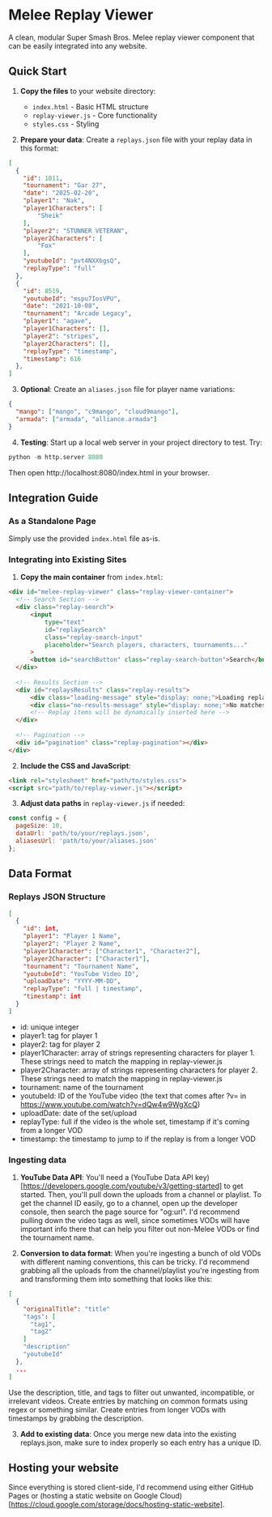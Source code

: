 # Melee Replay Viewer

A clean, modular Super Smash Bros. Melee replay viewer component that can be easily integrated into any website.

## Quick Start

1. **Copy the files** to your website directory:
   - `index.html` - Basic HTML structure
   - `replay-viewer.js` - Core functionality
   - `styles.css` - Styling

2. **Prepare your data**: Create a `replays.json` file with your replay data in this format:
  ```json
  [
    {
      "id": 1011,
      "tournament": "Gar 27",
      "date": "2025-02-20",
      "player1": "Nak",
      "player1Characters": [
          "Sheik"
      ],
      "player2": "STUNNER VETERAN",
      "player2Characters": [
          "Fox"
      ],
      "youtubeId": "pvt4NXXbgsQ",
      "replayType": "full"
    },
    {
      "id": 8519,
      "youtubeId": "mspu7IosVPU",
      "date": "2021-10-08",
      "tournament": "Arcade Legacy",
      "player1": "agave",
      "player1Characters": [],
      "player2": "stripes",
      "player2Characters": [],
      "replayType": "timestamp",
      "timestamp": 616
    },
  ]
  ```

3. **Optional**: Create an `aliases.json` file for player name variations:
  ```json
  {
    "mango": ["mango", "c9mango", "cloud9mango"],
    "armada": ["armada", "alliance.armada"]
  }
  ```

4. **Testing**: Start up a local web server in your project directory to test. Try:
  ```python
  python -m http.server 8080
  ```

  Then open http://localhost:8080/index.html in your browser.


## Integration Guide

### As a Standalone Page
Simply use the provided `index.html` file as-is.

### Integrating into Existing Sites

1. **Copy the main container** from `index.html`:
  ```html
  <div id="melee-replay-viewer" class="replay-viewer-container">
    <!-- Search Section -->
    <div class="replay-search">
        <input 
            type="text" 
            id="replaySearch" 
            class="replay-search-input" 
            placeholder="Search players, characters, tournaments..."
        >
        <button id="searchButton" class="replay-search-button">Search</button>
    </div>
    
    <!-- Results Section -->
    <div id="replaysResults" class="replay-results">
        <div class="loading-message" style="display: none;">Loading replays...</div>
        <div class="no-results-message" style="display: none;">No matches found</div>
        <!-- Replay items will be dynamically inserted here -->
    </div>
    
    <!-- Pagination -->
    <div id="pagination" class="replay-pagination"></div>
</div>
  ```

2. **Include the CSS and JavaScript**:
  ```html
  <link rel="stylesheet" href="path/to/styles.css">
  <script src="path/to/replay-viewer.js"></script>
  ```

3. **Adjust data paths** in `replay-viewer.js` if needed:
  ```javascript
  const config = {
    pageSize: 10,
    dataUrl: 'path/to/your/replays.json',
    aliasesUrl: 'path/to/your/aliases.json'
  };
  ```

## Data Format

### Replays JSON Structure
```json
[
  {
    "id": int,
    "player1": "Player 1 Name",
    "player2": "Player 2 Name", 
    "player1Character": ["Character1", "Character2"],
    "player2Character": ["Character1"],
    "tournament": "Tournament Name",
    "youtubeId": "YouTube Video ID",
    "uploadDate": "YYYY-MM-DD",
    "replayType": "full | timestamp",
    "timestamp": int
  }
]
```

- id: unique integer
- player1: tag for player 1
- player2: tag for player 2
- player1Character: array of strings representing characters for player 1. These strings need to match the mapping in replay-viewer.js
- player2Character: array of strings representing characters for player 2. These strings need to match the mapping in replay-viewer.js
- tournament: name of the tournament
- youtubeId: ID of the YouTube video (the text that comes after ?v= in https://www.youtube.com/watch?v=dQw4w9WgXcQ)
- uploadDate: date of the set/upload
- replayType: full if the video is the whole set, timestamp if it's coming from a longer VOD
- timestamp: the timestamp to jump to if the replay is from a longer VOD

### Ingesting data

1. **YouTube Data API**:
You'll need a (YouTube Data API key)[https://developers.google.com/youtube/v3/getting-started] to get started.
Then, you'll pull down the uploads from a channel or playlist. To get the channel ID easily, go to a channel,
open up the developer console, then search the page source for "og:url". I'd recommend pulling down the video
tags as well, since sometimes VODs will have important info there that can help you filter out non-Melee VODs
or find the tournament name.

2. **Conversion to data format**:
When you're ingesting a bunch of old VODs with different naming conventions, this can be tricky.
I'd recommend grabbing all the uploads from the channel/playlist you're ingesting from and transforming them
into something that looks like this:

```json
[
  {
    "originalTitle": "title"
    "tags": [
      "tag1",
      "tag2"
    ]
    "description"
    "youtubeId"
  },
  ...
]
```

Use the description, title, and tags to filter out unwanted, incompatible, or irrelevant videos.
Create entries by matching on common formats using regex or something similar. Create entries from
longer VODs with timestamps by grabbing the description.

3. **Add to existing data**:
Once you merge new data into the existing replays.json, make sure to index properly so each entry
has a unique ID.

## Hosting your website

Since everything is stored client-side, I'd recommend using either GitHub Pages or (hosting a static website on Google Cloud)[https://cloud.google.com/storage/docs/hosting-static-website].